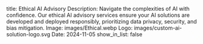 title: Ethical AI Advisory
Description: Navigate the complexities of AI with confidence. Our ethical AI advisory services ensure your AI solutions are developed and deployed responsibly, prioritizing data privacy, security, and bias mitigation.
Image: images/Ethical.webp
Logo: images/custom-ai-solution-logo.svg
Date: 2024-11-05
show_in_list: false
